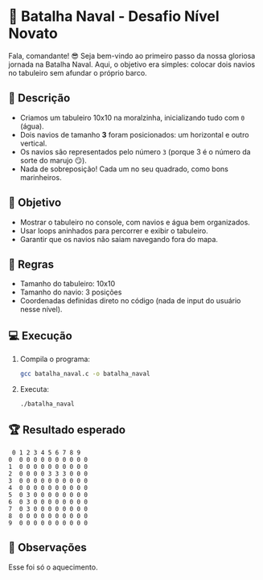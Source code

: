 
# 🚢 Batalha Naval - Desafio Nível Novato

Fala, comandante! 😎
Seja bem-vindo ao primeiro passo da nossa gloriosa jornada na Batalha Naval. Aqui, o objetivo era simples:
colocar dois navios no tabuleiro sem afundar o próprio barco.

## 📜 Descrição
- Criamos um tabuleiro 10x10  na moralzinha, inicializando tudo com `0` (água).
- Dois navios de tamanho **3** foram posicionados: um horizontal e outro vertical.
- Os navios são representados pelo número `3` (porque 3 é o número da sorte do marujo 😏).
- Nada de sobreposição! Cada um no seu quadrado, como bons marinheiros.

## 🎯 Objetivo
- Mostrar o tabuleiro no console, com navios e água bem organizados.
- Usar loops aninhados para percorrer e exibir o tabuleiro.
- Garantir que os navios não saiam navegando fora do mapa.

## 📌 Regras
- Tamanho do tabuleiro: 10x10
- Tamanho do navio: 3 posições
- Coordenadas definidas direto no código (nada de input do usuário nesse nível).

## 💻 Execução
1. Compila o programa:
   ```bash
   gcc batalha_naval.c -o batalha_naval
   ```
2. Executa:
   ```bash
   ./batalha_naval
   ```

## 🏆 Resultado esperado
```
 0 1 2 3 4 5 6 7 8 9
0  0 0 0 0 0 0 0 0 0 0
1  0 0 0 0 0 0 0 0 0 0
2  0 0 0 0 3 3 3 0 0 0
3  0 0 0 0 0 0 0 0 0 0
4  0 0 0 0 0 0 0 0 0 0
5  0 3 0 0 0 0 0 0 0 0
6  0 3 0 0 0 0 0 0 0 0
7  0 3 0 0 0 0 0 0 0 0
8  0 0 0 0 0 0 0 0 0 0
9  0 0 0 0 0 0 0 0 0 0
```

## 🏁 Observações
Esse foi só o aquecimento.
